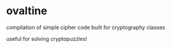 # ovaltine
compilation of simple cipher code built for cryptography classes

useful for solving cryptopuzzles!
